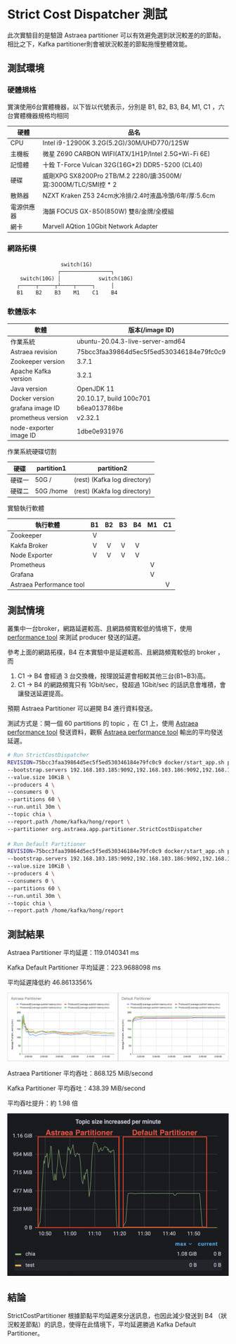 # Strict Cost Dispatcher 測試

此次實驗目的是驗證 Astraea partitioner 可以有效避免選到狀況較差的的節點，相比之下，Kafka partitioner則會被狀況較差的節點拖慢整體效能。

## 測試環境

### 硬體規格

實演使用6台實體機器，以下皆以代號表示，分別是 B1, B2, B3, B4, M1, C1 ，六台實體機器規格均相同

| 硬體       | 品名                                                         |
| ---------- | ------------------------------------------------------------ |
| CPU        | Intel i9-12900K 3.2G(5.2G)/30M/UHD770/125W                   |
| 主機板     | 微星 Z690 CARBON WIFI(ATX/1H1P/Intel 2.5G+Wi-Fi 6E)          |
| 記憶體     | 十銓 T-Force Vulcan 32G(16G*2) DDR5-5200 (CL40)              |
| 硬碟       | 威剛XPG SX8200Pro 2TB/M.2 2280/讀:3500M/寫:3000M/TLC/SMI控 * 2 |
| 散熱器     | NZXT Kraken Z53 24cm水冷排/2.4吋液晶冷頭/6年/厚:5.6cm        |
| 電源供應器 | 海韻 FOCUS GX-850(850W) 雙8/金牌/全模組                      |
| 網卡       | Marvell AQtion 10Gbit Network Adapter                        |

### 網路拓樸

```
                 switch(1G)  
                ┌────────────────┐
    switch(10G) │            switch(10G)
   ┌─────┬─────┬┴────┬─────┐     │
   B1    B2    B3    M1    C1    B4
```

### 軟體版本

| 軟體                   | 版本(/image ID)                          |
| ---------------------- | ---------------------------------------- |
| 作業系統               | ubuntu-20.04.3-live-server-amd64         |
| Astraea revision       | 75bcc3faa39864d5ec5f5ed530346184e79fc0c9 |
| Zookeeper version      | 3.7.1                                    |
| Apache Kafka version   | 3.2.1                                    |
| Java version           | OpenJDK 11                               |
| Docker version         | 20.10.17, build 100c701                  |
| grafana image ID       | b6ea013786be                             |
| prometheus version     | v2.32.1                                  |
| node-exporter image ID | 1dbe0e931976                             |

作業系統硬碟切割

| 硬碟   | partition1 | partition2                   |
| ------ | ---------- | ---------------------------- |
| 硬碟一 | 50G /      | (rest) (Kafka log directory) |
| 硬碟二 | 50G /home  | (rest) (Kakfa log directory) |

實驗執行軟體

| 執行軟體                 |  B1  |  B2  |  B3  |  B4  |  M1  |  C1  |
| ------------------------ | :--: | :--: | :--: | :--: | :--: | :--: |
| Zookeeper                |  V   |      |      |      |      |      |
| Kakfa Broker             |  V   |  V   |  V   |  V   |      |      |
| Node Exporter            |  V   |  V   |  V   |  V   |      |      |
| Prometheus               |      |      |      |      |  V   |      |
| Grafana                  |      |      |      |      |  V   |      |
| Astraea Performance tool |      |      |      |      |      |  V   |

## 測試情境

叢集中一台broker，網路延遲較高、且網路頻寬較低的情境下，使用 [performance tool](../performance_benchmark.md) 來測試 producer 發送的延遲。

參考上面的網路拓樸，B4 在本實驗中是延遲較高、且網路頻寬較低的 broker ，而

1. C1 -> B4 會經過 3 台交換機，按理說延遲會相較其他三台(B1~B3)高。
2. C1 -> B4 的網路頻寬只有 1Gbit/sec，發超過 1Gbit/sec 的話訊息會堆積，會讓發送延遲提高。

預期 Astraea Partitioner 可以避開 B4 進行資料發送。

測試方式是：開一個 60 partitions 的 topic ，在 C1 上，使用 [Astraea performance tool](../performance_benchmark.md) 發送資料，觀察 [Astraea performance tool](../performance_benchmark.md) 輸出的平均發送延遲。

```bash
# Run StrictCostDispatcher
REVISION=75bcc3faa39864d5ec5f5ed530346184e79fc0c9 docker/start_app.sh performance \
--bootstrap.servers 192.168.103.185:9092,192.168.103.186:9092,192.168.103.187:9092,192.168.103.188:9092 \
--value.size 10KiB \
--producers 4 \
--consumers 0 \
--partitions 60 \
--run.until 30m \
--topic chia \
--report.path /home/kafka/hong/report \
--partitioner org.astraea.app.partitioner.StrictCostDispatcher

# Run Default Partitioner
REVISION=75bcc3faa39864d5ec5f5ed530346184e79fc0c9 docker/start_app.sh performance \
--bootstrap.servers 192.168.103.185:9092,192.168.103.186:9092,192.168.103.187:9092,192.168.103.188:9092 \
--value.size 10KiB \
--producers 4 \
--consumers 0 \
--partitions 60 \
--run.until 30m \
--topic chia \
--report.path /home/kafka/hong/report
```

## 測試結果

Astraea Partitioner 平均延遲：119.0140341 ms

Kafka Default Partitioner 平均延遲：223.9688098 ms

平均延遲降低約 46.8613356% 

![Average Publish Latency](../pictures/partitioner_experiment_1_1.png)

Astraea Partitioner 平均吞吐：868.125 MiB/second

Kafka Partitioner 平均吞吐：438.39 MiB/second

平均吞吐提升：約 1.98 倍

![Throughput](../pictures/partitioner_experiment_1_2.png)

## 結論

StrictCostPartitioner 根據節點平均延遲來分送訊息，也因此減少發送到 B4 （狀況較差節點）的訊息，使得在此情境下，平均延遲勝過 Kafka Default Partitioner。
